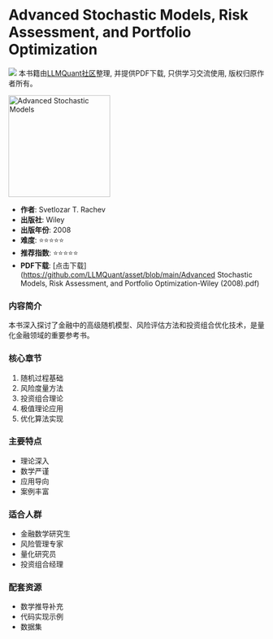 # Advanced Stochastic Models, Risk Assessment, and Portfolio Optimization

![](https://fastly.jsdelivr.net/gh/bucketio/img3@main/2024/09/04/1725464231869-e0b2f727-2a0f-4270-bf6c-31ddc350426a.gif)
本书籍由[LLMQuant社区](https://llmquant.com/)整理, 并提供PDF下载, 只供学习交流使用, 版权归原作者所有。

<img src="cover.jpg" alt="Advanced Stochastic Models" width="200"/>

- **作者**: Svetlozar T. Rachev
- **出版社**: Wiley
- **出版年份**: 2008
- **难度**: ⭐⭐⭐⭐⭐
- **推荐指数**: ⭐⭐⭐⭐⭐
- **PDF下载**: [点击下载](https://github.com/LLMQuant/asset/blob/main/Advanced Stochastic Models, Risk Assessment, and Portfolio Optimization-Wiley (2008).pdf)

### 内容简介
本书深入探讨了金融中的高级随机模型、风险评估方法和投资组合优化技术，是量化金融领域的重要参考书。

### 核心章节
1. 随机过程基础
2. 风险度量方法
3. 投资组合理论
4. 极值理论应用
5. 优化算法实现

### 主要特点
- 理论深入
- 数学严谨
- 应用导向
- 案例丰富

### 适合人群
- 金融数学研究生
- 风险管理专家
- 量化研究员
- 投资组合经理

### 配套资源
- 数学推导补充
- 代码实现示例
- 数据集 